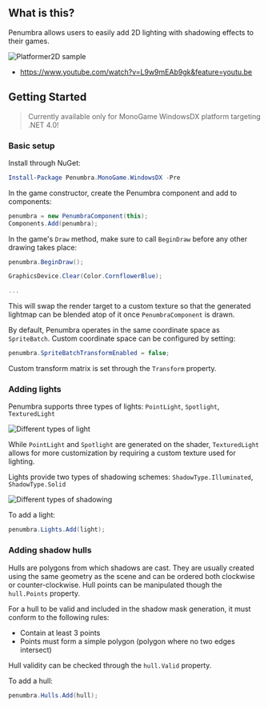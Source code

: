 ## What is this?

Penumbra allows users to easily add 2D lighting with shadowing effects to their games.

![Platformer2D sample](https://jvcontent.blob.core.windows.net/images/screen_09.jpg)

- https://www.youtube.com/watch?v=L9w9mEAb9gk&feature=youtu.be

## Getting Started

> Currently available only for MonoGame WindowsDX platform targeting .NET 4.0!

### Basic setup

Install through NuGet:

```powershell
Install-Package Penumbra.MonoGame.WindowsDX -Pre
```

In the game constructor, create the Penumbra component and add to components:
```cs
penumbra = new PenumbraComponent(this);
Components.Add(penumbra);
```

In the game's `Draw` method, make sure to call `BeginDraw` before any other drawing takes place:

```cs
penumbra.BeginDraw();

GraphicsDevice.Clear(Color.CornflowerBlue);

...
```

This will swap the render target to a custom texture so that the generated lightmap can be blended atop of it once `PenumbraComponent` is drawn.

By default, Penumbra operates in the same coordinate space as `SpriteBatch`. Custom coordinate space can be configured by setting:

```cs
penumbra.SpriteBatchTransformEnabled = false;
```

 Custom transform matrix is set through the `Transform` property.

### Adding lights

Penumbra supports three types of lights: `PointLight`, `Spotlight`, `TexturedLight`

![Different types of light](https://jvcontent.blob.core.windows.net/images/light_types.png)

While `PointLight` and `Spotlight` are generated on the shader, `TexturedLight` allows for more customization by requiring a custom texture used for lighting.

Lights provide two types of shadowing schemes: `ShadowType.Illuminated`, `ShadowType.Solid`

![Different types of shadowing](https://jvcontent.blob.core.windows.net/images/shadow_types.png)

To add a light:

```cs
penumbra.Lights.Add(light);
```

### Adding shadow hulls

Hulls are polygons from which shadows are cast. They are usually created using the same geometry as the scene and can be ordered both clockwise or counter-clockwise. Hull points can be manipulated though the `hull.Points` property.

For a hull to be valid and included in the shadow mask generation, it must conform to the following rules:

- Contain at least 3 points
- Points must form a simple polygon (polygon where no two edges intersect)

Hull validity can be checked through the `hull.Valid` property.

To add a hull:

```cs
penumbra.Hulls.Add(hull);
```
